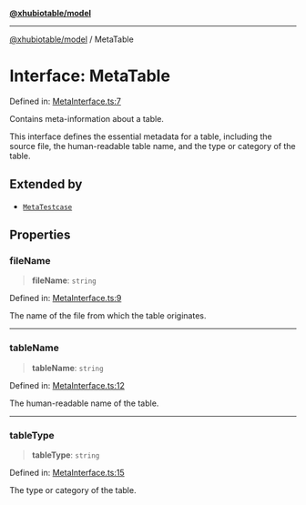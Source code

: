 [**@xhubiotable/model**](../README.md)

***

[@xhubiotable/model](../globals.md) / MetaTable

# Interface: MetaTable

Defined in: [MetaInterface.ts:7](https://github.com/xhubioTable/model/blob/3ec038a83f8a676734aeb01841968d004d66a15f/src/MetaInterface.ts#L7)

Contains meta-information about a table.

This interface defines the essential metadata for a table, including the source file,
the human-readable table name, and the type or category of the table.

## Extended by

- [`MetaTestcase`](MetaTestcase.md)

## Properties

### fileName

> **fileName**: `string`

Defined in: [MetaInterface.ts:9](https://github.com/xhubioTable/model/blob/3ec038a83f8a676734aeb01841968d004d66a15f/src/MetaInterface.ts#L9)

The name of the file from which the table originates.

***

### tableName

> **tableName**: `string`

Defined in: [MetaInterface.ts:12](https://github.com/xhubioTable/model/blob/3ec038a83f8a676734aeb01841968d004d66a15f/src/MetaInterface.ts#L12)

The human-readable name of the table.

***

### tableType

> **tableType**: `string`

Defined in: [MetaInterface.ts:15](https://github.com/xhubioTable/model/blob/3ec038a83f8a676734aeb01841968d004d66a15f/src/MetaInterface.ts#L15)

The type or category of the table.
